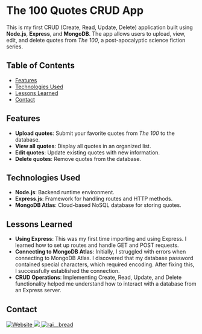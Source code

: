 # The 100 Quotes CRUD App

This is my first CRUD (Create, Read, Update, Delete) application built using **Node.js**, **Express**, and **MongoDB**. The app allows users to upload, view, edit, and delete quotes from *The 100*, a post-apocalyptic science fiction series.

## Table of Contents
- [Features](#features)
- [Technologies Used](#technologies-used)
- [Lessons Learned](#lessons-learned)
- [Contact](#contact)

## Features
- **Upload quotes**: Submit your favorite quotes from *The 100* to the database.
- **View all quotes**: Display all quotes in an organized list.
- **Edit quotes**: Update existing quotes with new information.
- **Delete quotes**: Remove quotes from the database.

## Technologies Used
- **Node.js**: Backend runtime environment.
- **Express.js**: Framework for handling routes and HTTP methods.
- **MongoDB Atlas**: Cloud-based NoSQL database for storing quotes.

## Lessons Learned
- **Using Express**: This was my first time importing and using Express. I learned how to set up routes and handle GET and POST requests.
- **Connecting to MongoDB Atlas**: Initially, I struggled with errors when connecting to MongoDB Atlas. I discovered that my database password contained special characters, which required encoding. After fixing this, I successfully established the connection.
- **CRUD Operations**: Implementing Create, Read, Update, and Delete functionality helped me understand how to interact with a database from an Express server.

## Contact
<p> 
  <a href="https://raisadorzback.netlify.app/" target="blank">
    <img src="https://img.shields.io/badge/Website-563d7c?&style=for-the-badge" alt="Website">
  </a>
  <a href="https://www.linkedin.com/in/raisa-d/">
    <img src="https://img.shields.io/badge/LinkedIn-046E6D?logo=linkedin&style=for-the-badge">
  </a>
  <a href="https://twitter.com/rai__bread" target="blank">
    <img src="https://img.shields.io/badge/Twitter-563d7c?logo=twitter&style=for-the-badge&logoColor=white" alt="rai__bread" />
  </a> 
</p>